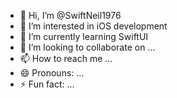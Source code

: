 - 👋 Hi, I’m @SwiftNeil1976
- 👀 I’m interested in iOS development
- 🌱 I’m currently learning SwiftUI
- 💞️ I’m looking to collaborate on ...
- 📫 How to reach me ...
- 😄 Pronouns: ...
- ⚡ Fun fact: ...

<!---
SwiftNeil1976/SwiftNeil1976 is a ✨ special ✨ repository because its `README.md` (this file) appears on your GitHub profile.
You can click the Preview link to take a look at your changes.
--->
